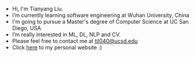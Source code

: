 - Hi, I'm Tianyang Liu.
- I’m currently learning software engineering at Wuhan University, China
- I'm going to pursue a Master's degree of Computer Science at UC San Diego, USA
- I’m really interested in ML, DL, NLP and CV.
- Please feel free to contact me at til040@ucsd.edu
- Click [here](https://leolty/github.io/) to my personal website :)

<!---
Leolty/Leolty is a ✨ special ✨ repository because its `README.md` (this file) appears on your GitHub profile.
You can click the Preview link to take a look at your changes.
--->
